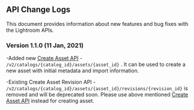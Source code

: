 ## API Change Logs
This document provides information about new features and bug fixes with the Lightroom APIs.

### Version 1.1.0 (11 Jan, 2021)
-Added new [Create Asset API](https://www.stage.adobe.io/apis/creativecloud/lightroom/apidocs.html#/assets/createAsset) - `/v2/catalogs/{catalog_id}/assets/{asset_id}` . It can be used to create a new asset with initial metadata and import information.

-Existing Create Asset Revision API - `/v2/catalogs/{catalog_id}/assets/{asset_id}/revisions/{revision_id}` is removed and will be deprecated soon. Please use above mentioned <a href="https://www.stage.adobe.io/apis/creativecloud/lightroom/apidocs.html#/assets/createAsset" target="_blank">Create Asset API</a> instead for creating asset.
